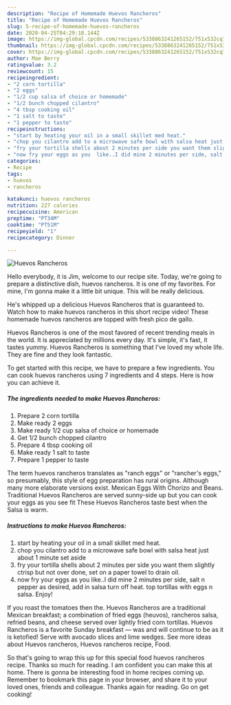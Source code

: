 ```yaml
---
description: "Recipe of Homemade Huevos Rancheros"
title: "Recipe of Homemade Huevos Rancheros"
slug: 5-recipe-of-homemade-huevos-rancheros
date: 2020-04-25T04:29:18.144Z
image: https://img-global.cpcdn.com/recipes/5338863241265152/751x532cq70/huevos-rancheros-recipe-main-photo.jpg
thumbnail: https://img-global.cpcdn.com/recipes/5338863241265152/751x532cq70/huevos-rancheros-recipe-main-photo.jpg
cover: https://img-global.cpcdn.com/recipes/5338863241265152/751x532cq70/huevos-rancheros-recipe-main-photo.jpg
author: Mae Berry
ratingvalue: 3.2
reviewcount: 15
recipeingredient:
- "2 corn tortilla"
- "2 eggs"
- "1/2 cup salsa of choice or homemade"
- "1/2 bunch chopped cilantro"
- "4 tbsp cooking oil"
- "1 salt to taste"
- "1 pepper to taste"
recipeinstructions:
- "start by heating your oil in a small skillet med heat."
- "chop you cilantro add to a microwave safe bowl with salsa heat just about 1 minute set aside"
- "fry your tortilla shells about 2 minutes per side you want them slightly ctrisp but not over done, set on a paper towel to drain oil."
- "now fry your eggs as you  like..I did mine 2 minutes per side, salt n pepper as desired,  add in salsa turn off heat. top tortillas with eggs n salsa. Enjoy!"
categories:
- Recipe
tags:
- huevos
- rancheros

katakunci: huevos rancheros 
nutrition: 227 calories
recipecuisine: American
preptime: "PT34M"
cooktime: "PT51M"
recipeyield: "1"
recipecategory: Dinner

---
```



![Huevos Rancheros](https://img-global.cpcdn.com/recipes/5338863241265152/751x532cq70/huevos-rancheros-recipe-main-photo.jpg)

Hello everybody, it is Jim, welcome to our recipe site. Today, we're going to prepare a distinctive dish, huevos rancheros. It is one of my favorites. For mine, I'm gonna make it a little bit unique. This will be really delicious.

He&#39;s whipped up a delicious Huevos Rancheros that is guaranteed to. Watch how to make huevos rancheros in this short recipe video! These homemade huevos rancheros are topped with fresh pico de gallo.

Huevos Rancheros is one of the most favored of recent trending meals in the world. It is appreciated by millions every day. It's simple, it's fast, it tastes yummy. Huevos Rancheros is something that I've loved my whole life. They are fine and they look fantastic.


To get started with this recipe, we have to prepare a few ingredients. You can cook huevos rancheros using 7 ingredients and 4 steps. Here is how you can achieve it.

<!--inarticleads1-->

##### The ingredients needed to make Huevos Rancheros:

1. Prepare 2 corn tortilla
1. Make ready 2 eggs
1. Make ready 1/2 cup salsa of choice or homemade
1. Get 1/2 bunch chopped cilantro
1. Prepare 4 tbsp cooking oil
1. Make ready 1 salt to taste
1. Prepare 1 pepper to taste


The term huevos rancheros translates as &#34;ranch eggs&#34; or &#34;rancher&#39;s eggs,&#34; so presumably, this style of egg preparation has rural origins. Although many more elaborate versions exist. Mexican Eggs With Chorizo and Beans. Traditional Huevos Rancheros are served sunny-side up but you can cook your eggs as you see fit These Huevos Rancheros taste best when the Salsa is warm. 

<!--inarticleads2-->

##### Instructions to make Huevos Rancheros:

1. start by heating your oil in a small skillet med heat.
1. chop you cilantro add to a microwave safe bowl with salsa heat just about 1 minute set aside
1. fry your tortilla shells about 2 minutes per side you want them slightly ctrisp but not over done, set on a paper towel to drain oil.
1. now fry your eggs as you  like..I did mine 2 minutes per side, salt n pepper as desired,  add in salsa turn off heat. top tortillas with eggs n salsa. Enjoy!


If you roast the tomatoes then the. Huevos Rancheros are a traditional Mexican breakfast; a combination of fried eggs (heuvos), rancheros salsa, refried beans, and cheese served over lightly fried corn tortillas. Huevos Rancheros is a favorite Sunday breakfast — was and will continue to be as it is ketofied! Serve with avocado slices and lime wedges. See more ideas about Huevos rancheros, Huevos rancheros recipe, Food. 

So that's going to wrap this up for this special food huevos rancheros recipe. Thanks so much for reading. I am confident you can make this at home. There is gonna be interesting food in home recipes coming up. Remember to bookmark this page in your browser, and share it to your loved ones, friends and colleague. Thanks again for reading. Go on get cooking!
